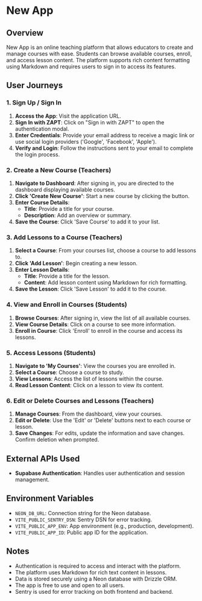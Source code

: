 # New App

## Overview

New App is an online teaching platform that allows educators to create and manage courses with ease. Students can browse available courses, enroll, and access lesson content. The platform supports rich content formatting using Markdown and requires users to sign in to access its features.

## User Journeys

### 1. Sign Up / Sign In

1. **Access the App**: Visit the application URL.
2. **Sign In with ZAPT**: Click on "Sign in with ZAPT" to open the authentication modal.
3. **Enter Credentials**: Provide your email address to receive a magic link or use social login providers ('Google', 'Facebook', 'Apple').
4. **Verify and Login**: Follow the instructions sent to your email to complete the login process.

### 2. Create a New Course (Teachers)

1. **Navigate to Dashboard**: After signing in, you are directed to the dashboard displaying available courses.
2. **Click 'Create New Course'**: Start a new course by clicking the button.
3. **Enter Course Details**:
   - **Title**: Provide a title for your course.
   - **Description**: Add an overview or summary.
4. **Save the Course**: Click 'Save Course' to add it to your list.

### 3. Add Lessons to a Course (Teachers)

1. **Select a Course**: From your courses list, choose a course to add lessons to.
2. **Click 'Add Lesson'**: Begin creating a new lesson.
3. **Enter Lesson Details**:
   - **Title**: Provide a title for the lesson.
   - **Content**: Add lesson content using Markdown for rich formatting.
4. **Save the Lesson**: Click 'Save Lesson' to add it to the course.

### 4. View and Enroll in Courses (Students)

1. **Browse Courses**: After signing in, view the list of all available courses.
2. **View Course Details**: Click on a course to see more information.
3. **Enroll in Course**: Click 'Enroll' to enroll in the course and access its lessons.

### 5. Access Lessons (Students)

1. **Navigate to 'My Courses'**: View the courses you are enrolled in.
2. **Select a Course**: Choose a course to study.
3. **View Lessons**: Access the list of lessons within the course.
4. **Read Lesson Content**: Click on a lesson to view its content.

### 6. Edit or Delete Courses and Lessons (Teachers)

1. **Manage Courses**: From the dashboard, view your courses.
2. **Edit or Delete**: Use the 'Edit' or 'Delete' buttons next to each course or lesson.
3. **Save Changes**: For edits, update the information and save changes. Confirm deletion when prompted.

## External APIs Used

- **Supabase Authentication**: Handles user authentication and session management.

## Environment Variables

- `NEON_DB_URL`: Connection string for the Neon database.
- `VITE_PUBLIC_SENTRY_DSN`: Sentry DSN for error tracking.
- `VITE_PUBLIC_APP_ENV`: App environment (e.g., production, development).
- `VITE_PUBLIC_APP_ID`: Public app ID for the application.

## Notes

- Authentication is required to access and interact with the platform.
- The platform uses Markdown for rich text content in lessons.
- Data is stored securely using a Neon database with Drizzle ORM.
- The app is free to use and open to all users.
- Sentry is used for error tracking on both frontend and backend.
